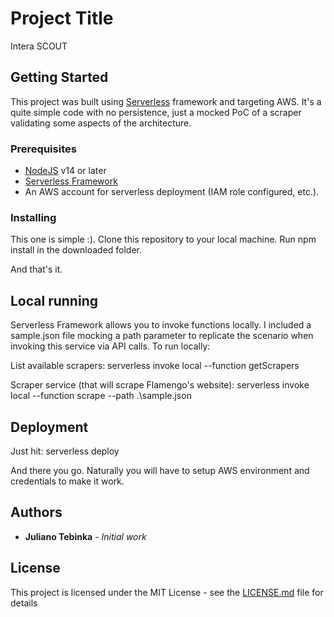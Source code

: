 # Project Title

Intera SCOUT

## Getting Started

This project was built using [Serverless](https://www.serverless.com/) framework and targeting AWS.
It's a quite simple code with no persistence, just a mocked PoC of a scraper validating some aspects of the architecture.

### Prerequisites

- [NodeJS](https://nodejs.org/en/) v14 or later
- [Serverless Framework](https://www.serverless.com/framework/docs/getting-started/)
- An AWS account for serverless deployment (IAM role configured, etc.).

### Installing

This one is simple :).
Clone this repository to your local machine.
Run npm install in the downloaded folder.

And that's it.

## Local running

Serverless Framework allows you to invoke functions locally. I included a sample.json file mocking a path parameter to replicate the scenario when invoking this service via API calls. To run locally:

List available scrapers:
serverless invoke local --function getScrapers

Scraper service (that will scrape Flamengo's website):
serverless invoke local --function scrape --path .\sample.json

## Deployment

Just hit:
serverless deploy

And there you go. Naturally you will have to setup AWS environment and credentials to make it work.

## Authors

- **Juliano Tebinka** - _Initial work_

## License

This project is licensed under the MIT License - see the [LICENSE.md](LICENSE.md) file for details
